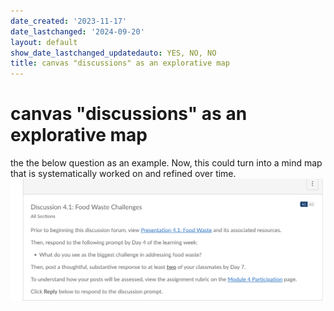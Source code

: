 ```yaml
---
date_created: '2023-11-17'
date_lastchanged: '2024-09-20'
layout: default
show_date_lastchanged_updatedauto: YES, NO, NO
title: canvas "discussions" as an explorative map
---
```


# canvas "discussions" as an explorative map 

the the below question as an example. Now, this could turn into a mind map that is systematically worked on and refined over time. 
![](media/cleanshot_2023-11-17-at-09-37-22@2x.png)